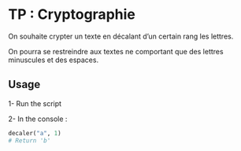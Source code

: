 
# TP : Cryptographie

On souhaite crypter un texte en décalant d’un certain rang les lettres.

On pourra se restreindre aux textes ne comportant que des lettres minuscules et des espaces.




## Usage

1- Run the script

2- In the console :
```py
decaler("a", 1)
# Return 'b'
```

